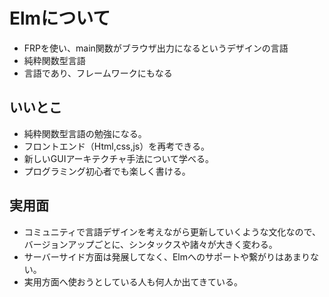 # Elmについて

* FRPを使い、main関数がブラウザ出力になるというデザインの言語
* 純粋関数型言語
* 言語であり、フレームワークにもなる

## いいとこ
* 純粋関数型言語の勉強になる。
* フロントエンド（Html,css,js）を再考できる。
* 新しいGUIアーキテクチャ手法について学べる。
* プログラミング初心者でも楽しく書ける。

## 実用面
* コミュニティで言語デザインを考えながら更新していくような文化なので、バージョンアップごとに、シンタックスや諸々が大きく変わる。
* サーバーサイド方面は発展してなく、Elmへのサポートや繋がりはあまりない。
* 実用方面へ使おうとしている人も何人か出てきている。